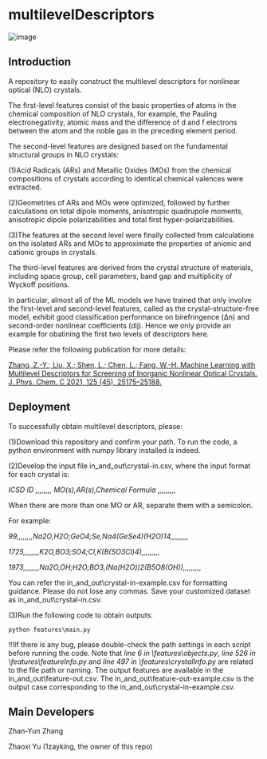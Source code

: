 # multilevelDescriptors

![image](https://github.com/1azyking/multilevelDescriptors/blob/master/public/Fig1.jpg)

## Introduction
A repository to easily construct the multilevel descriptors for nonlinear optical (NLO) crystals.

The first-level features consist of the basic properties of atoms in the chemical composition of NLO crystals, for example, the Pauling electronegativity, atomic mass and the difference of d and f electrons between the atom and the noble gas in the preceding element period.

The second-level features are designed based on the fundamental structural groups in NLO crystals:

(1)Acid Radicals (ARs) and Metallic Oxides (MOs) from the chemical compositions of crystals according to identical chemical valences were extracted.

(2)Geometries of ARs and MOs were optimized, followed by further calculations on total dipole moments, anisotropic quadrupole moments, anisotropic dipole polarizabilities and total first hyper-polarizabilities.

(3)The features at the second level were finally collected from calculations on the isolated ARs and MOs to approximate the properties of anionic and cationic groups in crystals.

The third-level features are derived from the crystal structure of materials, including space group, cell parameters, band gap and multiplicity of Wyckoff positions.

In particular, almost all of the ML models we have trained that only involve the first-level and second-level features, called as the crystal-structure-free model, exhibit good classification performance on birefringence (Δn) and second-order nonlinear coefficients (dij). Hence we only provide an example for obatining the first two levels of descriptors here. 

Please refer the following publication for more details: 

[Zhang, Z.-Y.; Liu, X.; Shen, L.; Chen, L.; Fang, W.-H. Machine Learning with Multilevel Descriptors for Screening of Inorganic Nonlinear Optical Crystals. J. Phys. Chem. C 2021, 125 (45), 25175–25188.](https://doi.org/10.1021/acs.jpcc.1c06049)

## Deployment
To successfully obtain multilevel descriptors, please:

(1)Download this repository and confirm your path. To run the code, a python environment with numpy library installed is indeed.

(2)Develop the input file in_and_out\crystal-in.csv, where the input format for each crystal is:

  *ICSD ID ,,,,,,,, MO(s),AR(s),Chemical Formula ,,,,,,,,,*

When there are more than one MO or AR, separate them with a semicolon.

For example:

  *99,,,,,,,,Na2O,H2O;GeO4;Se,Na4(GeSe4)(H2O)14,,,,,,,,,*

  *1725,,,,,,,,K2O,BO3;SO4;Cl,K(B(SO3Cl)4),,,,,,,,,*

  *1973,,,,,,,,Na2O,OH;H2O;BO3,(Na(H2O))2(B5O8(OH)),,,,,,,,,*

You can refer the in_and_out\crystal-in-example.csv for formatting guidance. Please do not lose any commas. Save your customized dataset as in_and_out\crystal-in.csv.

(3)Run the following code to obtain outputs:
```
python features\main.py
```
!!!If there is any bug, please double-check the path settings in each script before running the code. Note that *line 6 in \features\objects.py*, *line 526 in \features\featureInfo.py* and *line 497 in \features\crystalInfo.py* are related to the file path or naming. The output features are available in the in_and_out\feature-out.csv. The in_and_out\feature-out-example.csv is the output case corresponding to  the in_and_out\crystal-in-example.csv.

## Main Developers
Zhan-Yun Zhang

Zhaoxi Yu (1zayking, the owner of this repo)
